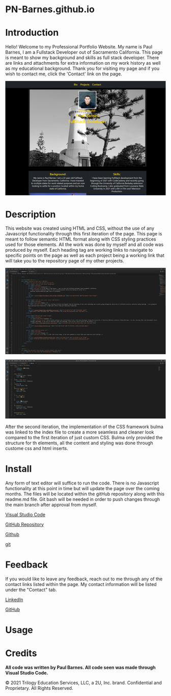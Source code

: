 # PN-Barnes.github.io

# Introduction

Hello! Welcome to my Professional Portfolio Website. My name is Paul Barnes, I am a Fullstack Developer out of Sacramento California. This page is meant to show my background and skills as full stack developer. There are links and attachments for extra information on my work history as well as my educational background. Thank you for visiting my page and if you wish to contact me, click the 'Contact' link on the page. 

![Snapshot of deployed Page](./assets/images/deployedApplication.png)

# Description

This website was created using HTML and CSS, without the use of any Javascript functionality through this first iteration of the page. This page is meant to follow semantic HTML format along with CSS styling practices used for those elements. All the work was done by myself and all code was produced by myself. Each heading tag are working links to navigate to specific points on the page as well as each project being a working link that will take you to the repository page of my other projects. 



![HTML snapshot](./assets/images/PBIndex.png)


![CSS snapshot](./assets/images/PBcss.png)

After the second iteration, the implementation of the CSS framework bulma was linked to the index file to create a more seamless and cleaner look compared to the first iteration of just custom CSS. Bulma only provided the structure for th elements, all the content and styling was done through custome css and html inserts. 

# Install

Any form of text editor will suffice to run the code. There is no Javascript functionality at this point in time but will update the page over the coming months. The files will be located within the gitHub repository along with this readme.md file. Git bash will be needed in order to push changes through the main branch after approval from myself.

[Visual Studio Code](https://code.visualstudio.com/)

[GitHub Repository](https://github.com/PN-Barnes/PN-Barnes.github.io)

[Github](https://github.com/)

[git](https://git-scm.com/downloads)


# Feedback

If you would like to leave any feedback, reach out to me through any of the contact links listed within the page. My contact information will be listed under the "Contact" tab. 

[LinkedIn](https://www.linkedin.com/feed/)

[GitHub](https://github.com/PN-Barnes)

# Usage

# Credits

**All code was written by Paul Barnes. All code seen was made through Visual Studio Code.**

© 2021 Trilogy Education Services, LLC, a 2U, Inc. brand. Confidential and Proprietary. All Rights Reserved.